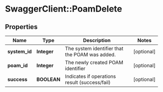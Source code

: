 # SwaggerClient::PoamDelete

## Properties
Name | Type | Description | Notes
------------ | ------------- | ------------- | -------------
**system_id** | **Integer** | The system identifier that the POAM was added. | [optional] 
**poam_id** | **Integer** | The newly created POAM identifier | [optional] 
**success** | **BOOLEAN** | Indicates if operations result (success/fail) | [optional] 

